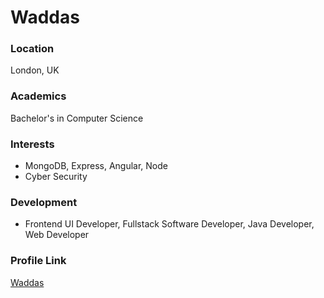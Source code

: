 # Waddas

### Location

London, UK

### Academics

Bachelor's in Computer Science 

### Interests

- MongoDB, Express, Angular, Node
- Cyber Security

### Development

- Frontend UI Developer, Fullstack Software Developer, Java Developer, Web Developer

### Profile Link

[Waddas](https://github.com/Waddas)